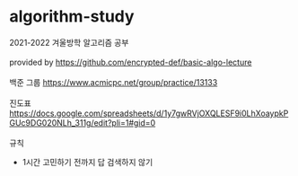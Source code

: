 # algorithm-study
2021-2022 겨울방학 알고리즘 공부<br><br>
provided by https://github.com/encrypted-def/basic-algo-lecture<br><br>
백준 그룹 https://www.acmicpc.net/group/practice/13133<br><br>
진도표 https://docs.google.com/spreadsheets/d/1y7gwRVjOXQLESF9i0LhXoaypkPGUc9DG020NLh_311g/edit?pli=1#gid=0<br><br>
규칙
- 1시간 고민하기 전까지 답 검색하지 않기
